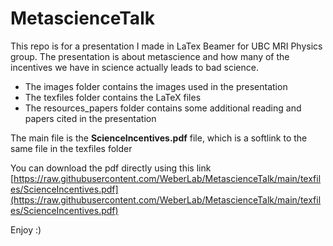 # MetascienceTalk

This repo is for a presentation I made in LaTex Beamer for UBC MRI Physics group. The presentation is about metascience and how many of the incentives we have in science actually leads to bad science.
- The images folder contains the images used in the presentation
- The texfiles folder contains the LaTeX files
- The resources_papers folder contains some additional reading and papers cited in the presentation

The main file is the **ScienceIncentives.pdf** file, which is a softlink to the same file in the texfiles folder

You can download the pdf directly using this link [https://raw.githubusercontent.com/WeberLab/MetascienceTalk/main/texfiles/ScienceIncentives.pdf](https://raw.githubusercontent.com/WeberLab/MetascienceTalk/main/texfiles/ScienceIncentives.pdf)

Enjoy :)
